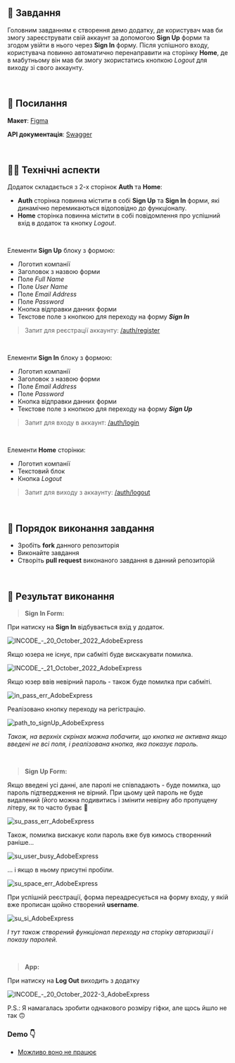 ##  🚀 Завдання

Головним завданням є створення демо додатку, де користувач мав би змогу зареєструвати свій аккаунт за допомогою **Sign Up** форми та згодом увійти в нього через **Sign In** форму. Після успішного входу, користувача повинно автоматично перенаправити на сторінку **Home**, де в мабутньому він мав би змогу зкористатись кнопкою *Logout* для виходу зі свого аккаунту.

<br>

## 📎 Посилання

**Макет**: [Figma](https://www.figma.com/file/hbthFdqeHcPtKLXQIjkeqX/Test-Incode-Finance-2022)

**API документація**: [Swagger](https://incode-backend-dev.herokuapp.com/api/)

<br>

## 👩‍💻 Технічні аспекти

Додаток складається з 2-х сторінок **Auth** та **Home**:

* **Auth** сторінка повинна містити в собі **Sign Up** та **Sign In** форми, які динамічно перемикаються відоповідно до функціоналу.
* **Home** сторінка повинна містити  в собі повідомлення про успішний вхід в додаток та кнопку *Logout*.

<br>

Елементи **Sign Up** блоку з формою:

* Логотип компанії
* Заголовок з назвою форми
* Поле *Full Name*
* Поле *User Name*
* Поле *Email Address*
* Поле *Password*
* Кнопка відправки данних форми
* Текстове поле з кнопкою для переходу на форму ***Sign In***

>Запит для реєстрації аккаунту: [/auth/register](/auth/register)

<br>

Елементи **Sign In** блоку з формою:

* Логотип компанії
* Заголовок з назвою форми
* Поле *Email Address*
* Поле *Password*
* Кнопка відправки данних форми
* Текстове поле з кнопкою для переходу на форму ***Sign Up***

>Запит для входу в аккаунт: [/auth/login](https://incode-backend-dev.herokuapp.com/api/#/auth/AuthController_login)

<br>

Елементи **Home** сторінки:

* Логотип компанії
* Текстовий блок
* Кнопка *Logout*

>Запит для виходу з аккаунту: [/auth/logout](https://incode-backend-dev.herokuapp.com/api/#/auth/AuthController_logout)

<br>

## 📌 Порядок виконання завдання

* Зробіть **fork** данного репозиторія
* Виконайте завдання
* Створіть **pull request** виконаного завдання в данний репозиторій

<br>

## 👀 Результат виконання

>**Sign In Form:**

При натиску на **Sign In** відбувається вхід у додаток.

![INCODE_-_20_October_2022_AdobeExpress](https://user-images.githubusercontent.com/27241911/197068963-b2f53e77-2709-4c91-8338-64802ade1e2e.gif)

Якщо юзера не існує, при сабміті буде вискакувати помилка.

![INCODE_-_21_October_2022_AdobeExpress](https://user-images.githubusercontent.com/27241911/197060148-a4aacd73-0fd2-484c-bf34-8b2568342a58.gif)

Якщо юзер ввів невірний пароль - також буде помилка при сабміті.

![in_pass_err_AdobeExpress](https://user-images.githubusercontent.com/27241911/197061887-a6e6e75e-3941-427b-8703-cda04e3bf545.gif)

Реалізовано кнопку переходу на регістрацію.

![path_to_signUp_AdobeExpress](https://user-images.githubusercontent.com/27241911/197063421-477ec779-0356-45af-84c9-c7ec1e1b845d.gif)


*Також, на верхніх скрінах можна побачити, що кнопка не активна якщо введені не всі поля, і реалізована кнопка, яка показує пароль.*

<br>

>**Sign Up Form:**

Якщо введені усі данні, але паролі не співпадають - буде помилка, що пароль підтвердження не вірний. При цьому цей пароль не буде видалений (його можна подивитись і змінити невірну або пропущену літеру, як то часто буває 🥲

![su_pass_err_AdobeExpress](https://user-images.githubusercontent.com/27241911/197065945-dcaeb2c5-1d7d-4edd-9d85-2b00f6654a05.gif)

Також, помилка вискакує коли пароль вже був кимось створенний раніше...

![su_user_busy_AdobeExpress](https://user-images.githubusercontent.com/27241911/197066894-31fd77c1-f921-4f40-917e-e86a6631e7c4.gif)

... і якщо в ньому присутні пробіли.

![su_space_err_AdobeExpress](https://user-images.githubusercontent.com/27241911/197067912-d79d3233-5ee6-4e75-b565-838d1996cbbf.gif)

При успішній реєстрації, форма переадресується на форму входу, у якій вже прописан щойно створений **username**.

![su_si_AdobeExpress](https://user-images.githubusercontent.com/27241911/197069846-0ec7ddcf-14c7-4094-a5c7-db6d74cc4564.gif)


*І тут також створений функціонал переходу на сторіку авторизації і показу паролей.*

<br>

>**App:**

При натиску на **Log Out** виходить з додатку

![INCODE_-_20_October_2022-3_AdobeExpress](https://user-images.githubusercontent.com/27241911/197036975-3fa6e296-a5b9-4bcc-83b7-f6704adb034d.gif)


P.S.:  Я намагалась зробити однакового розміру гіфки, але щось йшло не так 🙃

### Demo 👇

- [Можливо воно не працює](https://blcts.github.io/demo-expense-app/)

